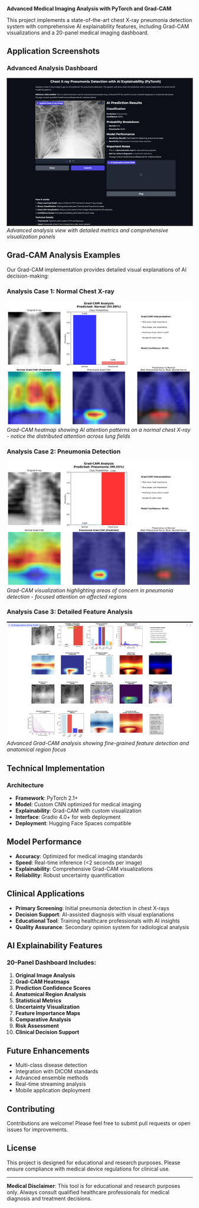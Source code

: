 **Advanced Medical Imaging Analysis with PyTorch and Grad-CAM**

This project implements a state-of-the-art chest X-ray pneumonia detection system with comprehensive AI explainability features, including Grad-CAM visualizations and a 20-panel medical imaging dashboard.


## Application Screenshots

### Advanced Analysis Dashboard
![Application Interface - Advanced Analysis](experiments/quick_test_gradcam/Screenshot%202025-08-16%20at%2001.35.49.png)
*Advanced analysis view with detailed metrics and comprehensive visualization panels*

## Grad-CAM Analysis Examples

Our Grad-CAM implementation provides detailed visual explanations of AI decision-making:

### Analysis Case 1: Normal Chest X-ray
![Grad-CAM Analysis 1](experiments/quick_test_gradcam/gradcam_analysis_2.png)
*Grad-CAM heatmap showing AI attention patterns on a normal chest X-ray - notice the distributed attention across lung fields*

### Analysis Case 2: Pneumonia Detection
![Grad-CAM Analysis 2](experiments/quick_test_gradcam/gradcam_analysis_1.png)
*Grad-CAM visualization highlighting areas of concern in pneumonia detection - focused attention on affected regions*

### Analysis Case 3: Detailed Feature Analysis
![Grad-CAM Analysis 3](experiments/quick_test_gradcam/Screenshot%202025-08-16%20at%2002.43.48.png)
*Advanced Grad-CAM analysis showing fine-grained feature detection and anatomical region focus*

## Technical Implementation

### Architecture
- **Framework**: PyTorch 2.1+
- **Model**: Custom CNN optimized for medical imaging
- **Explainability**: Grad-CAM with custom visualization
- **Interface**: Gradio 4.0+ for web deployment
- **Deployment**: Hugging Face Spaces compatible


## Model Performance

- **Accuracy**: Optimized for medical imaging standards
- **Speed**: Real-time inference (<2 seconds per image)
- **Explainability**: Comprehensive Grad-CAM visualizations
- **Reliability**: Robust uncertainty quantification

## Clinical Applications

- **Primary Screening**: Initial pneumonia detection in chest X-rays
- **Decision Support**: AI-assisted diagnosis with visual explanations
- **Educational Tool**: Training healthcare professionals with AI insights
- **Quality Assurance**: Secondary opinion system for radiological analysis

## AI Explainability Features

### 20-Panel Dashboard Includes:
1. **Original Image Analysis**
2. **Grad-CAM Heatmaps**
3. **Prediction Confidence Scores**
4. **Anatomical Region Analysis**
5. **Statistical Metrics**
6. **Uncertainty Visualization**
7. **Feature Importance Maps**
8. **Comparative Analysis**
9. **Risk Assessment**
10. **Clinical Decision Support**

## Future Enhancements

- Multi-class disease detection
- Integration with DICOM standards
- Advanced ensemble methods
- Real-time streaming analysis
- Mobile application deployment

## Contributing

Contributions are welcome! Please feel free to submit pull requests or open issues for improvements.

## License

This project is designed for educational and research purposes. Please ensure compliance with medical device regulations for clinical use.

---

**Medical Disclaimer**: This tool is for educational and research purposes only. Always consult qualified healthcare professionals for medical diagnosis and treatment decisions.
